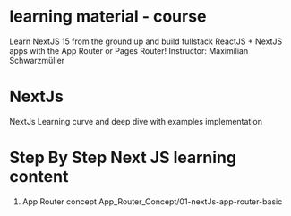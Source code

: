 # learning material - course

Learn NextJS 15 from the ground up and build fullstack ReactJS + NextJS apps with the App Router or Pages Router!
Instructor: Maximilian Schwarzmüller

# NextJs

NextJs Learning curve and deep dive with examples implementation

# Step By Step Next JS learning content

1. App Router concept
   App_Router_Concept/01-nextJs-app-router-basic
